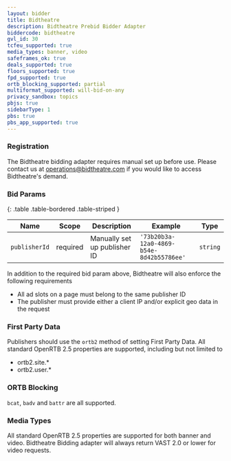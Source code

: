 ```yaml
---
layout: bidder
title: Bidtheatre
description: Bidtheatre Prebid Bidder Adapter
biddercode: bidtheatre
gvl_id: 30
tcfeu_supported: true
media_types: banner, video
safeframes_ok: true
deals_supported: true
floors_supported: true
fpd_supported: true
ortb_blocking_supported: partial
multiformat_supported: will-bid-on-any
privacy_sandbox: topics
pbjs: true
sidebarType: 1
pbs: true
pbs_app_supported: true
---
```


### Registration
The Bidtheatre bidding adapter requires manual set up before use. Please contact us at [operations@bidtheatre.com](mailto:operations@bidtheatre.com) if you would like to access Bidtheatre's demand.

### Bid Params

{: .table .table-bordered .table-striped }

| Name | Scope | Description | Example | Type |
|---------------|----------|-----------------------|-----------|-----------|
| `publisherId` | required | Manually set up publisher ID | `'73b20b3a-12a0-4869-b54e-8d42b55786ee'` | `string` |

In addition to the required bid param above, Bidtheatre will also enforce the following requirements

- All ad slots on a page must belong to the same publisher ID
- The publisher must provide either a client IP and/or explicit geo data in the request  

### First Party Data
Publishers should use the `ortb2` method of setting First Party Data. All standard OpenRTB 2.5 properties are supported, including but not limited to

- ortb2.site.*
- ortb2.user.*

### ORTB Blocking
`bcat`, `badv` and `battr` are all supported.

### Media Types
All standard OpenRTB 2.5 properties are supported for both banner and video. Bidtheatre Bidding adapter will always return VAST 2.0 or lower for video requests.
